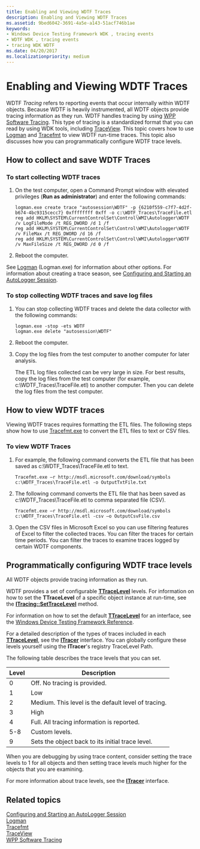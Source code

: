 ```yaml
---
title: Enabling and Viewing WDTF Traces
description: Enabling and Viewing WDTF Traces
ms.assetid: 9bed6042-3691-4a5e-a143-51acf746b1ae
keywords:
- Windows Device Testing Framework WDK , tracing events
- WDTF WDK , tracing events
- tracing WDK WDTF
ms.date: 04/20/2017
ms.localizationpriority: medium
---
```


# Enabling and Viewing WDTF Traces

WDTF *Tracing* refers to reporting events that occur internally within WDTF objects. Because WDTF is heavily instrumented, all WDTF objects provide tracing information as they run. WDTF handles tracing by using [WPP Software Tracing](https://docs.microsoft.com/windows-hardware/drivers/devtest/wpp-software-tracing). This type of tracing is a standardized format that you can read by using WDK tools, including [TraceView](https://docs.microsoft.com/windows-hardware/drivers/devtest/using-traceview). This topic covers how to use [Logman](https://go.microsoft.com/fwlink/p/?linkid=136332) and [Tracefmt](https://docs.microsoft.com/windows-hardware/drivers/devtest/tracefmt) to view WDTF run-time traces. This topic also discusses how you can programmatically configure WDTF trace levels.

## How to collect and save WDTF Traces

### To start collecting WDTF traces

1. On the test computer, open a Command Prompt window with elevated privileges (**Run as administrator**) and enter the following commands:

    ```syntax
    logman.exe create trace "autosession\WDTF" -p {6210f559-c7f7-4d2f-b674-4bc9315cecc7} 0xffffffff 0xff -o c:\WDTF_Traces\TraceFile.etl
    reg add HKLM\SYSTEM\CurrentControlSet\Control\WMI\Autologger\WDTF /v LogFileMode /t REG_DWORD /d 1 /f
    reg add HKLM\SYSTEM\CurrentControlSet\Control\WMI\Autologger\WDTF /v FileMax /t REG_DWORD /d 16 /f
    reg add HKLM\SYSTEM\CurrentControlSet\Control\WMI\Autologger\WDTF /v MaxFileSize /t REG_DWORD /d 0 /f
    ```

2. Reboot the computer.

See [Logman](https://go.microsoft.com/fwlink/p/?linkid=136332) (Logman.exe) for information about other options. For information about creating a trace season, see [Configuring and Starting an AutoLogger Session](https://docs.microsoft.com/windows/desktop/ETW/configuring-and-starting-an-autologger-session).

### To stop collecting WDTF traces and save log files

1. You can stop collecting WDTF traces and delete the data collector with the following commands:

    ```syntax
    logman.exe -stop -ets WDTF
    logman.exe delete "autosession\WDTF"
    ```

2. Reboot the computer.
3. Copy the log files from the test computer to another computer for later analysis.

    The ETL log files collected can be very large in size. For best results, copy the log files from the test computer (for example, c:\\WDTF\_Traces\\TraceFile.etl) to another computer. Then you can delete the log files from the test computer.

## How to view WDTF traces

Viewing WDTF traces requires formatting the ETL files. The following steps show how to use [Tracefmt.exe](https://docs.microsoft.com/windows-hardware/drivers/devtest/tracefmt) to convert the ETL files to text or CSV files.

### To view WDTF Traces

1. For example, the following command converts the ETL file that has been saved as c:\\WDTF\_Traces\\TraceFile.etl to text.

    ```syntax
    Tracefmt.exe –r http://msdl.microsoft.com/download/symbols c:\WDTF_Traces\TraceFile.etl -o OutputTxtFile.txt
    ```

2. The following command converts the ETL file that has been saved as c:\\WDTF\_Traces\\TraceFile.etl to comma separated file (CSV).

    ```syntax
    Tracefmt.exe –r http://msdl.microsoft.com/download/symbols c:\WDTF_Traces\TraceFile.etl -csv –o OutputCsvFile.csv
    ```

3. Open the CSV files in Microsoft Excel so you can use filtering features of Excel to filter the collected traces. You can filter the traces for certain time periods. You can filter the traces to examine traces logged by certain WDTF components.

## Programmatically configuring WDTF trace levels

All WDTF objects provide tracing information as they run.

WDTF provides a set of configurable [**TTraceLevel**](https://docs.microsoft.com/windows-hardware/drivers/ddi/content/index) levels. For information on how to set the **TTraceLevel** of a specific object instance at run-time, see the [**ITracing::SetTraceLevel**](https://docs.microsoft.com/windows-hardware/drivers/ddi/content/index) method.

For information on how to set the default [**TTraceLevel**](https://docs.microsoft.com/windows-hardware/drivers/ddi/content/index) for an interface, see the [Windows Device Testing Framework Reference](https://docs.microsoft.com/windows-hardware/drivers/ddi/content/index).

For a detailed description of the types of traces included in each [**TTraceLevel**](https://docs.microsoft.com/windows-hardware/drivers/ddi/content/index), see the [**ITracer**](https://docs.microsoft.com/windows-hardware/drivers/ddi/content/index) interface. You can globally configure these levels yourself using the **ITracer**'s registry TraceLevel Path.

The following table describes the trace levels that you can set.

|Level|Description|
|----|----|
|0|Off. No tracing is provided.|
|1|Low|
|2|Medium. This level is the default level of tracing.|
|3|High|
|4|Full. All tracing information is reported.|
|5-8|Custom levels.|
|9|Sets the object back to its initial trace level.|

When you are debugging by using trace content, consider setting the trace levels to 1 for all objects and then setting trace levels much higher for the objects that you are examining.

For more information about trace levels, see the [**ITracer**](https://docs.microsoft.com/windows-hardware/drivers/ddi/content/index) interface.

## Related topics

[Configuring and Starting an AutoLogger Session](https://docs.microsoft.com/windows/desktop/ETW/configuring-and-starting-an-autologger-session)  
[Logman](https://go.microsoft.com/fwlink/p/?linkid=136332)  
[Tracefmt](https://docs.microsoft.com/windows-hardware/drivers/devtest/tracefmt)  
[TraceView](https://docs.microsoft.com/windows-hardware/drivers/devtest/using-traceview)  
[WPP Software Tracing](https://docs.microsoft.com/windows-hardware/drivers/devtest/wpp-software-tracing)  
